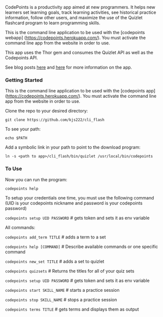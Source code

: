 CodePoints is a productivity app aimed at new programmers. It helps new learners set learning goals, track learning activities, see historical practice information, follow other users, and maximize the use of the Quizlet flashcard program to learn programming skills.

This is the command line application to be used with the [codepoints webapp] (https://codepoints.herokuapp.com/).  You must activate the command line app from the website in order to use.

This app uses the Thor gem and consumes the Quizlet API as well as the Codepoints API.

See blog posts [here](https://www.turing.io/blog/2016/08/30/where-begin-solve-problem-you-know-well) and [here](https://medium.com/@KerrySheldon/customized-activity-feeds-in-rails-c6009f54c68b#.qlw033uci) for more information on the app.


### Getting Started

This is the command line application to be used with the [codepoints app] (https://codepoints.herokuapp.com/).  You must activate the command line app from the website in order to use.


Clone the repo to your desired directory:

`git clone https://github.com/kjs222/cli_flash`

To see your path:

`echo $PATH`

Add a symbolic link in your path to point to the download program:

`ln -s <path to app>/cli_flash/bin/quizlet /usr/local/bin/codepoints`

### To Use

Now you can run the program:

`codepoints help`

To setup your credentials one time, you must use the following command (UID is your codepoints nickname and password is your codepoints password)

`codepoints setup UID PASSWORD`  # gets token and sets it as env variable


All commands:

 `codepoints add_term TITLE`      # adds a term to a set

 `codepoints help [COMMAND]`      # Describe available commands or one specific command

 `codepoints new_set TITLE`       # adds a set to quizlet

 `codepoints quizsets`            # Returns the titles for all of your quiz sets

 `codepoints setup UID PASSWORD`  # gets token and sets it as env variable

 `codepoints start SKILL_NAME`    # starts a practice session

 `codepoints stop SKILL_NAME`     # stops a practice session

 `codepoints terms TITLE`         # gets terms and displays them as output
